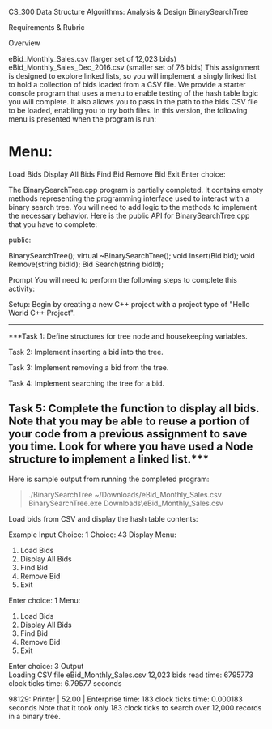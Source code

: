 CS_300
Data Structure Algorithms: Analysis & Design
BinarySearchTree

Requirements & Rubric

Overview

eBid_Monthly_Sales.csv (larger set of 12,023 bids)
eBid_Monthly_Sales_Dec_2016.csv (smaller set of 76 bids)
This assignment is designed to explore linked lists, so you will implement a singly linked list to hold a collection of bids loaded from a CSV file. We provide a starter console program that uses a menu to enable testing of the hash table logic you will complete. It also allows you to pass in the path to the bids CSV file to be loaded, enabling you to try both files. In this version, the following menu is presented when the program is run:

# Menu:

Load Bids
Display All Bids
Find Bid
Remove Bid
Exit
Enter choice:

The BinarySearchTree.cpp program is partially completed. It contains empty methods representing the programming interface used to interact with a binary search tree. You will need to add logic to the methods to implement the necessary behavior. Here is the public API for BinarySearchTree.cpp that you have to complete:

public:

BinarySearchTree();
virtual ~BinarySearchTree();
void Insert(Bid bid);
void Remove(string bidId);
Bid Search(string bidId);

Prompt
You will need to perform the following steps to complete this activity:

Setup: Begin by creating a new C++ project with a project type of "Hello World C++ Project".

---------------------------------------------------------------------------------------------------------------------------
***Task 1: Define structures for tree node and housekeeping variables.

Task 2: Implement inserting a bid into the tree.

Task 3: Implement removing a bid from the tree.

Task 4: Implement searching the tree for a bid.

Task 5: Complete the function to display all bids. Note that you may be able to reuse a portion of your code from a previous assignment to save you time. Look for where you have used a Node structure to implement a linked list.***
---------------------------------------------------------------------------------------------------------------------------

Here is sample output from running the completed program:

> ./BinarySearchTree ~/Downloads/eBid_Monthly_Sales.csv
> BinarySearchTree.exe Downloads\eBid_Monthly_Sales.csv

Load bids from CSV and display the hash table contents:

Example Input	Choice: 1	Choice: 43
Display	Menu:
1. Load Bids
2. Display All Bids
3. Find Bid
4. Remove Bid
9. Exit

Enter choice: 1	Menu:
1. Load Bids
2. Display All Bids
3. Find Bid
4. Remove Bid
9. Exit

Enter choice: 3
Output	
Loading CSV file eBid_Monthly_Sales.csv
12,023 bids read
time: 6795773 clock ticks
time: 6.79577 seconds

98129: Printer | 52.00 | Enterprise
time: 183 clock ticks
time: 0.000183 seconds
Note that it took only 183 clock ticks to search over 12,000 records in a binary tree.
